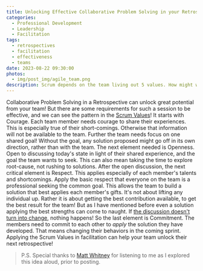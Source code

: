 ```yaml
---
title: Unlocking Effective Collaborative Problem Solving in your Retros
categories:
  - Professional Development
  - Leadership
  - Facilitation
tags:
  - retrospectives
  - facilitation
  - effectiveness
  - teams
date: 2023-08-22 09:30:00
photos: 
  - img/post_img/agile_team.png
description: Scrum depends on the team living out 5 values. How might we apply these to make retrospectives more effective?
---
```

Collaborative Problem Solving in a Retrospective can unlock great potential from your team! But there are some requirements for such a session to be effective, and we can see the pattern in the [Scrum Values](https://scrumguides.org/scrum-guide.html#scrum-values)! It starts with Courage. Each team member needs courage to share their experiences. This is especially true of their short-comings. Otherwise that information will not be available to the team. 
Further the team needs focus on one shared goal! Without the goal, any solution proposed might go off in its own direction, rather than with the team.
The next element needed is Openness. Open to discussing today's state in light of their shared experience, and the goal the team wants to seek. This can also mean taking the time to explore root-cause, not rushing to solutions.
After the open discussion, the next critical element is Respect. This applies especially of each member's talents and shortcomings. Apply the basic respect that everyone on the team is a professional seeking the common goal. This allows the team to build a solution that best applies each member's gifts. It's not about lifting any individual up. Rather it is about getting the best contribution available, to get the best result for the team!
But as I have mentioned before even a solution applying the best strengths can come to naught. If [the discussion doesn't turn into change](/2023/03/31/show-notes-retros-must-produce-change/), nothing happens! So the last element is Commitment. The members need to commit to each other to _apply_ the solution they have developed. That means changing their behaviors in the coming sprint. Applying the Scrum Values in facilitation can help your team unlock their next retrospective!

> P.S. Special thanks to [Matt Whitney](https://www.linkedin.com/in/matthew-whitney-a92a4796/) for listening to me as I explored this idea aloud, prior to posting.
